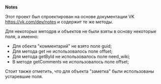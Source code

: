 **Notes**

Этот проект был спроектирован на основе документации VK https://vk.com/dev/notes и содержит те же методы.

Для некоторых методрв и объектов не были взяты в основу некоторые поля, а именно:
* Для обекта "комментарий" не взято поле guid;
* Для метода get не использовалось поле offset;
* Для метода getById не использовалось поле need_wiki;
* В методе getComments не использовалось полe offset;

Стоит также отметить, что для объекта "заметка" были использованы устаревшие поля.
